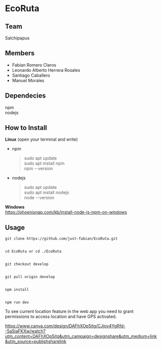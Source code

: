 # EcoRuta

## Team
Salchipapus

## Members
- Fabian Romero Claros
- Leonardo Alberto Herrera Rosales
- Santiago Caballero
- Manuel Morales

## Dependecies
npm  
nodejs

## How to Install
**Linux** (open your terminal and write)
- npm  
    > sudo apt update  
    sudo apt install npm  
    npm --version  
    
- nodejs  
    > sudo apt update  
    sudo apt install nodejs  
    node --version  
   
**Windows**  
https://phoenixnap.com/kb/install-node-js-npm-on-windows

## Usage

    git clone https://github.com/just-fabian/EcoRuta.git
    
    
    cd EcoRuta or cd ./EcoRuta
    
    
    git checkout develop
    
    
    git pull origin develop


    npm install
    
    
    npm run dev
    
    
To see current location feature in the web app you need to grant permissions to access location and have GPS activated.


https://www.canva.com/design/DAFhXOp5itg/CJjov4YgRfd--5aSiaFKXw/watch?utm_content=DAFhXOp5itg&utm_campaign=designshare&utm_medium=link&utm_source=publishsharelink
